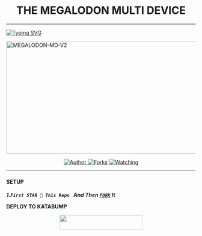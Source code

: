 <h1 align="center"> THE MEGALODON MULTI DEVICE </h1>
<p align="center">  

***
  
<a href="https://git.io/typing-svg"><img src="https://readme-typing-svg.demolab.com?font=Black+Ops+One&size=50&pause=1000&color=1BAFBAFF&center=true&width=910&height=100&lines=THANKS FOR CHOOSING +MEGALODON-MD;MULTI+DEVICE+WHATSAPP+BUG+BOT;CREATED+BY+DYBY+TECH;RELEASED+22.2.2024" alt="Typing SVG" /></a>
  </p>
    <img alt="MEGALODON-MD-V2" width="700" height="300" src="https://files.catbox.moe/f2dj05.jpg">
<p align="center">
<p align="center">
<a href="https://github.com/DybyTech/megalodon-Md-v2"><img title="Author" src="https://img.shields.io/badge/MEGALODON_MD-black?style=for-the-badge&logo=github">
<a href="https://github.com/DybyTech/megalodon-Md-v2/network/members"><img title="Forks" src="https://img.shields.io/github/forks/franceking1/Flash-Md?style=social"></a>
<a href="https://github.com/DybyTech/megalodon-Md-v2/watchers"><img title="Watching" src="https://img.shields.io/github/watchers/DybyTech/megalodon-Md-v2?label=Watching&style=social"></a>
  
***

#### SETUP 

***1.`First STAR 🌟 This Repo ` And Then [`FORK`](https://github.com/DybyTech/megalodon-md-v2/fork) It***


**DEPLOY TO KATABUMP**
     <br>
<p align="center"><a href="https://dashboard.katabump.com/welcome/#002837">
 <img src="https://img.shields.io/badge/Create%20Account%20Now-yellow?style=for-the-badge&logo=Katabump" width="220" height="38.45"/></a></p>
